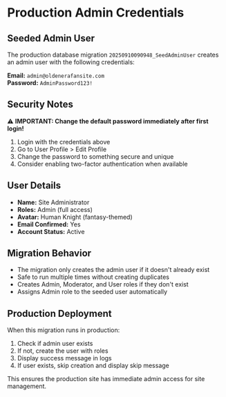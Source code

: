 # Production Admin Credentials

## Seeded Admin User

The production database migration `20250910090948_SeedAdminUser` creates an admin user with the following credentials:

**Email:** `admin@oldenerafansite.com`  
**Password:** `AdminPassword123!`

## Security Notes

⚠️ **IMPORTANT: Change the default password immediately after first login!**

1. Login with the credentials above
2. Go to User Profile > Edit Profile
3. Change the password to something secure and unique
4. Consider enabling two-factor authentication when available

## User Details

- **Name:** Site Administrator
- **Roles:** Admin (full access)
- **Avatar:** Human Knight (fantasy-themed)
- **Email Confirmed:** Yes
- **Account Status:** Active

## Migration Behavior

- The migration only creates the admin user if it doesn't already exist
- Safe to run multiple times without creating duplicates
- Creates Admin, Moderator, and User roles if they don't exist
- Assigns Admin role to the seeded user automatically

## Production Deployment

When this migration runs in production:
1. Check if admin user exists
2. If not, create the user with roles
3. Display success message in logs
4. If user exists, skip creation and display skip message

This ensures the production site has immediate admin access for site management.